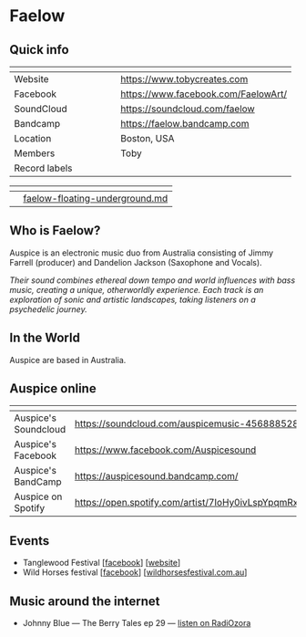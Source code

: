 # Faelow

## Quick info

<table data-header-hidden><thead><tr><th width="171"></th><th></th></tr></thead><tbody><tr><td>Website</td><td><a href="https://www.tobycreates.com">https://www.tobycreates.com</a></td></tr><tr><td>Facebook</td><td><a href="https://www.facebook.com/FaelowArt/">https://www.facebook.com/FaelowArt/</a></td></tr><tr><td>SoundCloud</td><td><a href="https://soundcloud.com/faelow">https://soundcloud.com/faelow</a></td></tr><tr><td>Bandcamp</td><td><a href="https://faelow.bandcamp.com">https://faelow.bandcamp.com</a></td></tr><tr><td>Location</td><td>Boston, USA</td></tr><tr><td>Members</td><td>Toby</td></tr><tr><td>Record labels</td><td></td></tr></tbody></table>

<table data-view="cards"><thead><tr><th></th><th data-type="content-ref"></th></tr></thead><tbody><tr><td></td><td><a href="../../music/albums/faelow-floating-underground.md">faelow-floating-underground.md</a></td></tr></tbody></table>



## Who is Faelow?

Auspice is an electronic music duo from Australia consisting of Jimmy Farrell (producer) and Dandelion Jackson (Saxophone and Vocals).&#x20;

_Their sound combines ethereal down tempo and world influences with bass music, creating a unique, otherworldly experience. Each track is an exploration of sonic and artistic landscapes, taking listeners on a psychedelic journey._

## In the World

Auspice are based in Australia.

## Auspice online

<table data-view="cards"><thead><tr><th></th><th data-hidden data-card-target data-type="content-ref"></th></tr></thead><tbody><tr><td>Auspice's Soundcloud</td><td><a href="https://soundcloud.com/auspicemusic-456888528">https://soundcloud.com/auspicemusic-456888528</a></td></tr><tr><td>Auspice's Facebook</td><td><a href="https://www.facebook.com/Auspicesound">https://www.facebook.com/Auspicesound</a></td></tr><tr><td>Auspice's BandCamp</td><td><a href="https://auspicesound.bandcamp.com/">https://auspicesound.bandcamp.com/</a></td></tr><tr><td>Auspice on Spotify</td><td><a href="https://open.spotify.com/artist/7IoHy0ivLspYpqmRxkn0om">https://open.spotify.com/artist/7IoHy0ivLspYpqmRxkn0om</a></td></tr></tbody></table>

## Events

* Tanglewood Festival \[[facebook](https://www.facebook.com/tanglewoodfestival)] \[[website](https://tanglewoodfestival.com.au/)]
* Wild Horses festival \[[facebook](https://www.facebook.com/Yeeeeeehaaaaaa)] \[[wildhorsesfestival.com.au](https://wildhorsesfestival.com.au)]

## Music around the internet

* Johnny Blue — The Berry Tales ep 29 — [listen on RadiOzora](https://radiozora.fm/johnny-blue-presents/the-berry-tales-ep-29/)&#x20;
